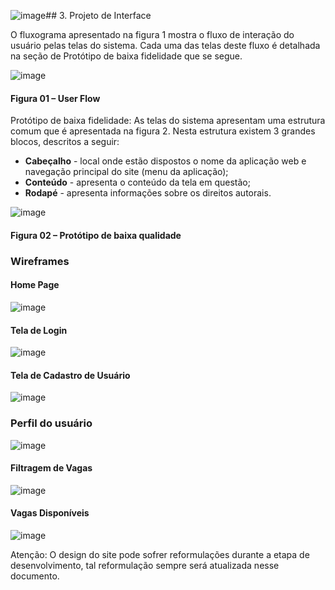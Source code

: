 ![image](https://github.com/user-attachments/assets/141b3ead-1c4d-43da-b798-fccc7b06de52)## 3. Projeto de Interface

O fluxograma apresentado na figura 1 mostra o fluxo de interação do usuário pelas telas do sistema. Cada uma das telas deste fluxo é detalhada na seção de Protótipo de baixa fidelidade que se segue.

![image](https://github.com/user-attachments/assets/82b27ba8-7d53-4725-9b8e-4969b1e6ab5c)

#### Figura 01 – User Flow

Protótipo de baixa fidelidade: As telas do sistema apresentam uma estrutura comum que é apresentada na figura 2. Nesta estrutura existem 3 grandes blocos, descritos a seguir:
- **Cabeçalho** - local onde estão dispostos o nome da aplicação web e navegação principal do site (menu da aplicação);
- **Conteúdo** - apresenta o conteúdo da tela em questão;
- **Rodapé** - apresenta informações sobre os direitos autorais.

![image](https://github.com/user-attachments/assets/207587f1-1117-4157-9181-aaeb640ecb7c)
#### Figura 02 – Protótipo de baixa qualidade

### Wireframes

#### Home Page
![image](https://github.com/user-attachments/assets/3fc0697f-15ec-4a07-b64e-350bfccfbc46)

#### Tela de Login
![image](https://github.com/user-attachments/assets/eda87fa8-60ae-4ded-8007-c628082e64cd)

#### Tela de Cadastro de Usuário
![image](https://github.com/user-attachments/assets/5c29f125-44cf-477f-bdb7-de95f5ae05cf)

### Perfil do usuário
![image](https://github.com/user-attachments/assets/af1bb956-04b2-4500-be43-53f74ab2473d)

#### Filtragem de Vagas
![image](https://github.com/user-attachments/assets/ca55d268-17e5-4b40-b3f3-6173ee779882)

#### Vagas Disponíveis
![image](https://github.com/user-attachments/assets/99674882-d538-495d-ae0a-4eeb76c987e9)

Atenção: O design do site pode sofrer reformulações durante a etapa de desenvolvimento, tal reformulação sempre será atualizada nesse documento.
